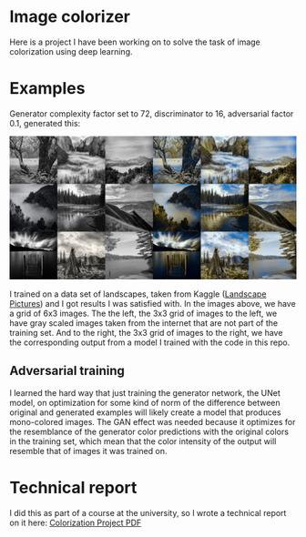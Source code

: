 # Image colorizer

Here is a project I have been working on to solve the task of image colorization
using deep learning. 

# Examples

Generator complexity factor set to 72, discriminator to 16, adversarial factor 0.1, generated this:

![Colorization Output](https://github.com/Ricardicus/colorizer-gan/blob/master/outputs/23__dim_256__adv_0p5__compl_72/outputs/collection_image____2.png "Colorization Project")

I trained on a data set of landscapes, taken from Kaggle ([Landscape Pictures](https://www.kaggle.com/datasets/arnaud58/landscape-pictures)) and I got results I was satisfied with.
In the images above, we have a grid of 6x3 images. The the left, the 3x3 grid of images to the left, we have gray scaled images taken from the internet that are not part of the
training set. And to the right, the 3x3 grid of images to the right, we have the corresponding output from 
a model I trained with the code in this repo.

## Adversarial training

I learned the hard way that just training the generator network, the UNet model, on optimization for some kind of norm of the difference between original and generated examples will likely 
create a model that produces mono-colored images. The GAN effect was needed because it optimizes for the resemblance of the generator color predictions with the original colors in the training set, which mean that the color intensity of the output will resemble that of images it was trained on.

# Technical report

I did this as part of a course at the university, so I wrote a technical report on it here: [Colorization Project PDF](https://github.com/Ricardicus/colorizer-gan/blob/master/report/Colorization_Project.pdf)




